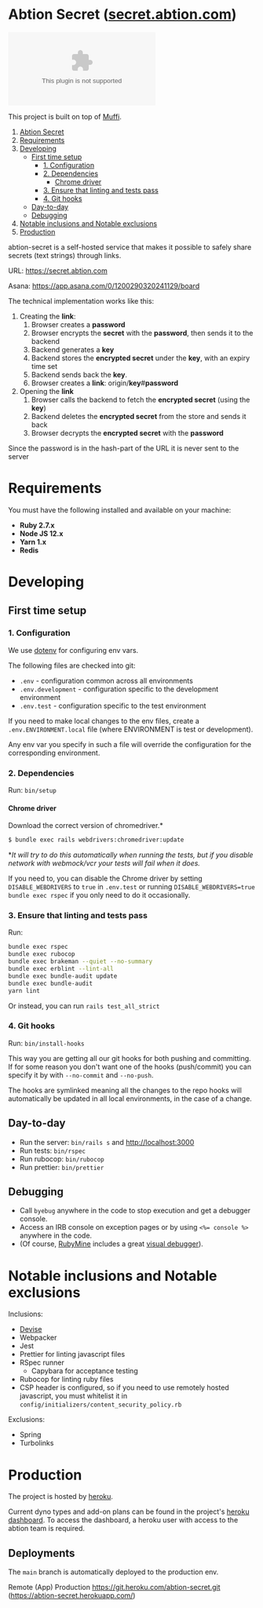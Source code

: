 # Abtion Secret ([secret.abtion.com](https://secret.abtion.com))

![Observatory](https://img.shields.io/mozilla-observatory/grade-score/secret.abtion.com)

This project is built on top of [Muffi](https://github.com/abtion/muffi).

1. [Abtion Secret](#Abtion-Secret)
2. [Requirements](#requirements)
3. [Developing](#developing)
   - [First time setup](#first-time-setup)
     - [1. Configuration](#1-configuration)
     - [2. Dependencies](#2-dependencies)
       - [Chrome driver](#chrome-driver)
     - [3. Ensure that linting and tests pass](#3-ensure-that-linting-and-tests-pass)
     - [4. Git hooks](#4-git-hooks)
   - [Day-to-day](#day-to-day)
   - [Debugging](#debugging)
4. [Notable inclusions and Notable exclusions](#notable-inclusions-and-notable-exclusions)
5. [Production](#production)

abtion-secret is a self-hosted service that makes it possible to safely share secrets (text strings) through links.

URL: https://secret.abtion.com

Asana: https://app.asana.com/0/1200290320241129/board

The technical implementation works like this:

1. Creating the **link**:
   1. Browser creates a **password**
   2. Browser encrypts the **secret** with the **password**, then sends it to the backend
   3. Backend generates a **key**
   4. Backend stores the **encrypted secret** under the **key**, with an expiry time set
   5. Backend sends back the **key**.
   6. Browser creates a **link**: origin/**key**#**password**
2. Opening the **link**
   1. Browser calls the backend to fetch the **encrypted secret** (using the **key**)
   2. Backend deletes the **encrypted secret** from the store and sends it back
   3. Browser decrypts the **encrypted secret** with the **password**

Since the password is in the hash-part of the URL it is never sent to the server

# Requirements

You must have the following installed and available on your machine:

- **Ruby 2.7.x**
- **Node JS 12.x**
- **Yarn 1.x**
- **Redis**

# Developing

## First time setup

### 1. Configuration

We use [dotenv](https://github.com/bkeepers/dotenv) for configuring env vars.

The following files are checked into git:

- `.env` - configuration common across all environments
- `.env.development` - configuration specific to the development environment
- `.env.test` - configuration specific to the test environment

If you need to make local changes to the env files, create a `.env.ENVIRONMENT.local` file (where ENVIRONMENT is test or development).

Any env var you specify in such a file will override the configuration for the corresponding environment.

### 2. Dependencies

Run: `bin/setup`

#### Chrome driver

Download the correct version of chromedriver.\*

```sh
$ bundle exec rails webdrivers:chromedriver:update
```

\*_It will try to do this automatically when running the tests, but if you disable network with webmock/vcr your tests will fail when it does._

If you need to, you can disable the Chrome driver by setting
`DISABLE_WEBDRIVERS` to `true` in `.env.test` or running
`DISABLE_WEBDRIVERS=true bundle exec rspec` if you only need to do it
occasionally.

### 3. Ensure that linting and tests pass

Run:

```sh
bundle exec rspec
bundle exec rubocop
bundle exec brakeman --quiet --no-summary
bundle exec erblint --lint-all
bundle exec bundle-audit update
bundle exec bundle-audit
yarn lint
```

Or instead, you can run `rails test_all_strict`

### 4. Git hooks

Run: `bin/install-hooks`

This way you are getting all our git hooks for both pushing and committing.
If for some reason you don't want one of the hooks (push/commit) you can specify it by with `--no-commit` and `--no-push`.

The hooks are symlinked meaning all the changes to the repo hooks will automatically be updated in all local environments, in the case of a change.

## Day-to-day

- Run the server: `bin/rails s` and [http://localhost:3000](http://localhost:3000)
- Run tests: `bin/rspec`
- Run rubocop: `bin/rubocop`
- Run prettier: `bin/prettier`

## Debugging

- Call `byebug` anywhere in the code to stop execution and get a debugger console.
- Access an IRB console on exception pages or by using `<%= console %>` anywhere in the code.
- (Of course, [RubyMine](https://www.jetbrains.com/ruby/) includes a great [visual debugger](https://www.jetbrains.com/ruby/features/ruby_debugger.html)).

# Notable inclusions and Notable exclusions

Inclusions:

- [Devise](#devise-user-authorization)
- Webpacker
- Jest
- Prettier for linting javascript files
- RSpec runner
  - Capybara for acceptance testing
- Rubocop for linting ruby files
- CSP header is configured, so if you need to use remotely hosted javascript, you must whitelist it in `config/initializers/content_security_policy.rb`

Exclusions:

- Spring
- Turbolinks

# Production

The project is hosted by [heroku](https://heroku.com).

Current dyno types and add-on plans can be found in the project's [heroku dashboard](https://dashboard.heroku.com/apps/abtion-secret). To access the dashboard, a heroku user with access to the abtion team is required.

## Deployments

The `main` branch is automatically deployed to the production env.

Remote (App)
Production https://git.heroku.com/abtion-secret.git (https://abtion-secret.herokuapp.com/)
